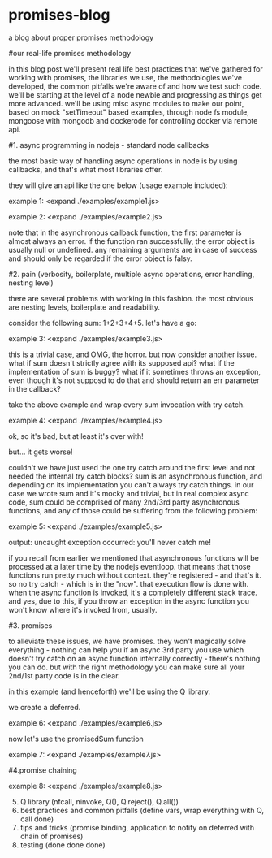 # promises-blog
a blog about proper promises methodology

#our real-life promises methodology

in this blog post we'll present real life best practices that we've gathered for working with promises, the libraries we use, the methodologies we've developed, the common pitfalls we're aware of and how we test such code.
we'll be starting at the level of a node newbie and progressing as things get more advanced.
we'll be using misc async modules to make our point, based on mock "setTimeout" based examples, through node fs module, mongoose with mongodb and dockerode for controlling docker via remote api.

#1. async programming in nodejs - standard node callbacks

the most basic way of handling async operations in node is by using callbacks, and that's what most libraries offer.

they will give an api like the one below (usage example included):

example 1: <expand ./examples/example1.js>

example 2: <expand ./examples/example2.js>

note that in the asynchronous callback function, the first parameter is almost always an error.
if the function ran successfully, the error object is usually null or undefined.
any remaining arguments are in case of success and should only be regarded if the error object is falsy.

#2. pain (verbosity, boilerplate, multiple async operations, error handling, nesting level)

there are several problems with working in this fashion.
the most obvious are nesting levels, boilerplate and readability.

consider the following sum: 1+2+3+4+5. let's have a go:

example 3: <expand ./examples/example3.js>

this is a trivial case, and OMG, the horror.
but now consider another issue. what if sum doesn't strictly agree with its supposed api?
what if the implementation of sum is buggy?
what if it sometimes throws an exception, even though it's not supposd to do that and should return an err parameter in the callback?

take the above example and wrap every sum invocation with try catch.

example 4: <expand ./examples/example4.js>

ok, so it's bad, but at least it's over with!

but... it gets worse!

couldn't we have just used the one try catch around the first level and not needed the internal try catch blocks?
sum is an asynchronous function, and depending on its implementation you can't always try catch things.
in our case we wrote sum and it's mocky and trivial, but in real complex async code, sum could be comprised of
many 2nd/3rd party asynchronous functions, and any of those could be suffering from the following problem:

example 5: <expand ./examples/example5.js>

output: uncaught exception occurred: you'll never catch me!

if you recall from earlier we mentioned that asynchronous functions will be processed at a later time by the nodejs eventloop. that means that those functions run pretty much without context. they're registered - and that's it. so no try catch - which is in the "now". that execution flow is done with. when the async function is invoked, it's a completely different stack trace.
and yes, due to this, if you throw an exception in the async function you won't know where it's invoked from, usually.

#3. promises

to alleviate these issues, we have promises. they won't magically solve everything -
nothing can help you if an async 3rd party you use which doesn't try catch on an async function internally correctly - there's nothing you can do.
but with the right methodology you can make sure all your 2nd/1st party code is in the clear.

in this example (and henceforth) we'll be using the Q library.

we create a deferred. 

example 6: <expand ./examples/example6.js>

now let's use the promisedSum function

example 7: <expand ./examples/example7.js>

#4.promise chaining

example 8: <expand ./examples/example8.js>

5. Q library (nfcall, ninvoke, Q(), Q.reject(), Q.all())
6. best practices and common pitfalls (define vars, wrap everything with Q, call done)
7. tips and tricks (promise binding, application to notify on deferred with chain of promises)
8. testing (done done done)


